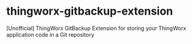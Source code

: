 # thingworx-gitbackup-extension
[Unofficial] ThingWorx GitBackup Extension for storing your ThingWorx application code in a Git repository
